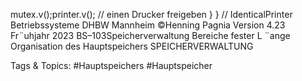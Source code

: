 mutex.v();printer.v(); // einen Drucker freigeben
}
} // IdenticalPrinter
Betriebssysteme DHBW Mannheim ©Henning Pagnia Version 4.23 Fr¨uhjahr 2023 BS–103Speicherverwaltung Bereiche fester L ¨ange Organisation des Hauptspeichers
SPEICHERVERWALTUNG

   Tags & Topics:
   #Hauptspeichers
   #Hauptspeicher